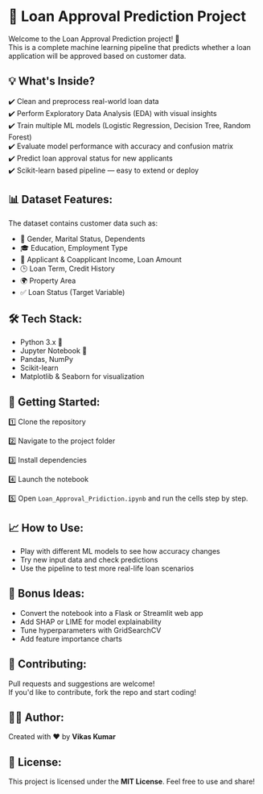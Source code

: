 🚀 Loan Approval Prediction Project
==================================

Welcome to the Loan Approval Prediction project! 🎯  
This is a complete machine learning pipeline that predicts whether a loan application will be approved based on customer data.

💡 What's Inside?
-----------------
✔️ Clean and preprocess real-world loan data  
✔️ Perform Exploratory Data Analysis (EDA) with visual insights  
✔️ Train multiple ML models (Logistic Regression, Decision Tree, Random Forest)  
✔️ Evaluate model performance with accuracy and confusion matrix  
✔️ Predict loan approval status for new applicants  
✔️ Scikit-learn based pipeline — easy to extend or deploy

📊 Dataset Features:
---------------------
The dataset contains customer data such as:

- 🧍 Gender, Marital Status, Dependents  
- 🎓 Education, Employment Type  
- 💸 Applicant & Coapplicant Income, Loan Amount  
- 🕒 Loan Term, Credit History  
- 🌍 Property Area  
- ✅ Loan Status (Target Variable)

🛠️ Tech Stack:
---------------
- Python 3.x 🐍  
- Jupyter Notebook 📓  
- Pandas, NumPy  
- Scikit-learn  
- Matplotlib & Seaborn for visualization  

🚀 Getting Started:
-------------------
1️⃣ Clone the repository  



2️⃣ Navigate to the project folder  




3️⃣ Install dependencies  




4️⃣ Launch the notebook  




5️⃣ Open `Loan_Approval_Pridiction.ipynb` and run the cells step by step.

📈 How to Use:
--------------
- Play with different ML models to see how accuracy changes  
- Try new input data and check predictions  
- Use the pipeline to test more real-life loan scenarios

🌟 Bonus Ideas:
---------------
- Convert the notebook into a Flask or Streamlit web app  
- Add SHAP or LIME for model explainability  
- Tune hyperparameters with GridSearchCV  
- Add feature importance charts

🤝 Contributing:
----------------
Pull requests and suggestions are welcome!  
If you'd like to contribute, fork the repo and start coding!

🧑‍💻 Author:
------------
Created with ❤️ by **Vikas Kumar**

📄 License:
-----------
This project is licensed under the **MIT License**. Feel free to use and share!
